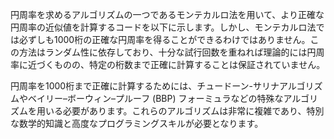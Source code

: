 ﻿
円周率を求めるアルゴリズムの一つであるモンテカルロ法を用いて、より正確な円周率の近似値を計算するコードを以下に示します。しかし、モンテカルロ法では必ずしも1000桁の正確な円周率を得ることができるわけではありません。この方法はランダム性に依存しており、十分な試行回数を重ねれば理論的には円周率に近づくものの、特定の桁数まで正確に計算することは保証されていません。

円周率を1000桁まで正確に計算するためには、チュードーン-サリナアルゴリズムやベイリー–ボーウィン–プルーフ (BBP) フォーミュラなどの特殊なアルゴリズムを用いる必要があります。これらのアルゴリズムは非常に複雑であり、特別な数学的知識と高度なプログラミングスキルが必要となります。